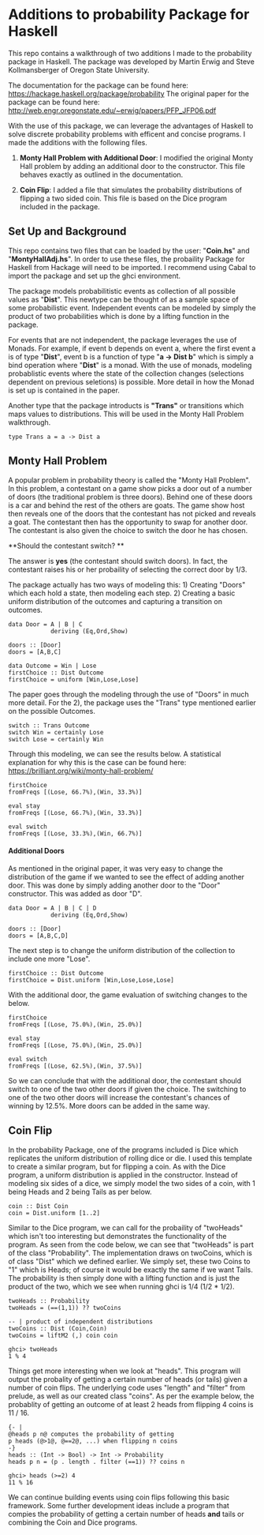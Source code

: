 # Additions to probability Package for Haskell

This repo contains a walkthrough of two additions I made to the probability package in Haskell. The package was developed by Martin Erwig and Steve Kollmansberger of Oregon State University. 

The documentation for the package can be found here: https://hackage.haskell.org/package/probability
The original paper for the package can be found here: http://web.engr.oregonstate.edu/~erwig/papers/PFP_JFP06.pdf

With the use of this package, we can leverage the advantages of Haskell to solve discrete probability problems with efficent and concise programs. I made the additions with the following files.

1) **Monty Hall Problem with Additional Door**: I modified the original Monty Hall problem by adding an additional door to the constructor. This file behaves exactly as outlined in the documentation. 

2) **Coin Flip**: I added a file that simulates the probability distributions of flipping a two sided coin. This file is based on the Dice program included in the package. 

## Set Up and Background

This repo contains two files that can be loaded by the user: "**Coin.hs**" and "**MontyHallAdj.hs**". In order to use these files, the probaility Package for Haskell from Hackage will need to be imported. I recommend using Cabal to import the package and set up the ghci environment. 

The package models probabilitistic events as collection of all possible values as "**Dist**". This newtype can  be thought of as a sample space of some probabilistic event. Independent events can be modeled by simply the product of two probabilities which is done by a lifting function in the package. 

For events that are not independent, the package leverages the use of Monads. For example, if event b depends on event a, where the first event a is of type "**Dist**", event b is a function of type "**a -> Dist b**" which is simply a bind operation where "**Dist**" is a monad. With the use of monads, modeling probablistic events where the state of the collection changes (selections dependent on previous seletions) is possible. More detail in how the Monad is set up is contained in the paper. 

Another type that the package introducts is **"Trans"** or transitions which maps values to distributions. This will be used in the Monty Hall Problem walkthrough. 

```
type Trans a = a -> Dist a
```

## Monty Hall Problem

A popular problem in probability theory is called the "Monty Hall Problem". In this problem, a contestant on a game show picks a door out of a number of doors (the traditional problem is three doors). Behind one of these doors is a car  and behind the rest of the others are goats. The game show host then reveals one of the doors that the contestant has not picked and reveals a goat. The contestant then has the opportunity to swap for another door. The contestant is also given the choice to switch the door he has chosen. 

**Should the contestant switch? **

The answer is **yes** (the contestant should switch doors). In fact, the contestant raises his or her probaility of selecting the correct door by 1/3. 

The package actually has two ways of modeling this: 1) Creating "Doors" which each hold a state, then modeling each step. 2) Creating a basic uniform distribution of the outcomes and capturing a transition on outcomes. 

```
data Door = A | B | C 
            deriving (Eq,Ord,Show)

doors :: [Door]
doors = [A,B,C]
```
```
data Outcome = Win | Lose
firstChoice :: Dist Outcome
firstChoice = uniform [Win,Lose,Lose]
```
The paper goes through the modeling through the use of "Doors" in much more detail. For the 2), the package uses the "Trans" type mentioned earlier on the possible Outcomes. 

```
switch :: Trans Outcome
switch Win = certainly Lose
switch Lose = certainly Win
```
Through this modeling, we can see the results below. A statistical explanation for why this is the case can be found here: https://brilliant.org/wiki/monty-hall-problem/

```
firstChoice
fromFreqs [(Lose, 66.7%),(Win, 33.3%)]

eval stay
fromFreqs [(Lose, 66.7%),(Win, 33.3%)]

eval switch
fromFreqs [(Lose, 33.3%),(Win, 66.7%)]
```

#### Additional Doors

As mentioned in the original paper, it was very easy to change the distribution of the game if we wanted to see the effect of adding another door. This was done by simply adding another door to the "Door" constructor. This was added as door "D". 

```
data Door = A | B | C | D
            deriving (Eq,Ord,Show)

doors :: [Door]
doors = [A,B,C,D]
```

The next step is to change the uniform distribution of the collection to include one more "Lose". 

```
firstChoice :: Dist Outcome
firstChoice = Dist.uniform [Win,Lose,Lose,Lose]
```

With the additional door, the game evaluation of switching changes to the below. 

```
firstChoice
fromFreqs [(Lose, 75.0%),(Win, 25.0%)]

eval stay
fromFreqs [(Lose, 75.0%),(Win, 25.0%)]

eval switch
fromFreqs [(Lose, 62.5%),(Win, 37.5%)]
```

So we can conclude that with the additional door, the contestant should switch to one of the two other doors if given the choice. The switching to one of the two other doors will increase the contestant's chances of winning by 12.5%. More doors can be added in the same way. 

## Coin Flip

In the probability Package, one of the programs included is Dice which replicates the uniform distribution of rolling dice or die. I used this template to create a similar program, but for flipping a coin. As with the Dice program, a uniform distribution is applied in the constructor. Instead of modeling six sides of a dice, we simply model the two sides of a coin, with 1 being Heads and 2 being Tails as per below. 

```
coin :: Dist Coin
coin = Dist.uniform [1..2]
```
Similar to the Dice program, we can call for the probaility of "twoHeads" which isn't too interesting but demonstrates the functionality of the program. As seen from the code below, we can see that "twoHeads" is part of the class "Probability". The implementation draws on twoCoins, which is of class "Dist" which we defined earlier. We simply set, these two Coins to "1" which is Heads; of course it would be exactly the same if we want Tails. The probability is then simply done with a lifting function and is just the product of the two, which we see when running ghci is 1/4 (1/2 * 1/2). 

```
twoHeads :: Probability
twoHeads = (==(1,1)) ?? twoCoins

-- | product of independent distributions
twoCoins :: Dist (Coin,Coin)
twoCoins = liftM2 (,) coin coin
```
```
ghci> twoHeads
1 % 4
```
Things get more interesting when we look at "heads". This program will output the probality of getting a certain number of heads (or tails) given a number of coin flips. The underlying code uses "length" and "filter" from prelude, as well as our created class "coins". As per the example below, the probablity of getting an outcome of at least 2 heads from flipping 4 coins is 11 / 16. 

```
{- |
@heads p n@ computes the probability of getting
p heads (@>1@, @==2@, ...) when flipping n coins
-}
heads :: (Int -> Bool) -> Int -> Probability
heads p n = (p . length . filter (==1)) ?? coins n
```
```
ghci> heads (>=2) 4
11 % 16

```
We can continue building events using coin flips following this basic framework. Some further development ideas include a program that compies the probability of getting a certain number of heads **and** tails or combining the Coin and Dice programs. 
